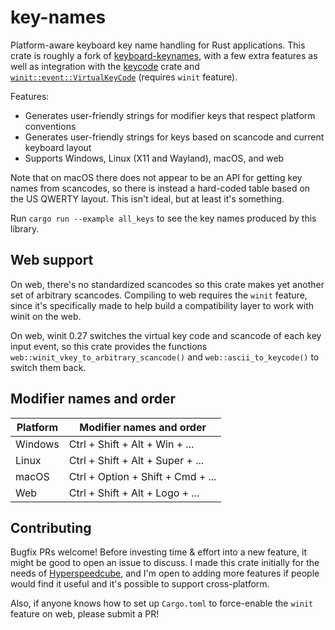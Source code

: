 # key-names

Platform-aware keyboard key name handling for Rust applications. This crate is roughly a fork of [keyboard-keynames](https://crates.io/crates/keyboard-keynames), with a few extra features as well as integration with the [keycode](https://docs.rs/keycode/0.3.0/keycode/index.html) crate and [`winit::event::VirtualKeyCode`](https://docs.rs/winit/0.26.1/winit/event/enum.VirtualKeyCode.html) (requires `winit` feature).

Features:

- Generates user-friendly strings for modifier keys that respect platform conventions
- Generates user-friendly strings for keys based on scancode and current keyboard layout
- Supports Windows, Linux (X11 and Wayland), macOS, and web

Note that on macOS there does not appear to be an API for getting key names from scancodes, so there is instead a hard-coded table based on the US QWERTY layout. This isn't ideal, but at least it's something.

Run `cargo run --example all_keys` to see the key names produced by this library.

## Web support

On web, there's no standardized scancodes so this crate makes yet another set of arbitrary scancodes. Compiling to web requires the `winit` feature, since it's specifically made to help build a compatibility layer to work with winit on the web.

On web, winit 0.27 switches the virtual key code and scancode of each key input event, so this crate provides the functions `web::winit_vkey_to_arbitrary_scancode()` and `web::ascii_to_keycode()` to switch them back.

## Modifier names and order

| Platform | Modifier names and order          |
| -------- | --------------------------------- |
| Windows  | Ctrl + Shift + Alt + Win + ...    |
| Linux    | Ctrl + Shift + Alt + Super + ...  |
| macOS    | Ctrl + Option + Shift + Cmd + ... |
| Web      | Ctrl + Shift + Alt + Logo + ...   |

## Contributing

Bugfix PRs welcome! Before investing time & effort into a new feature, it might be good to open an issue to discuss. I made this crate initially for the needs of [Hyperspeedcube](https://github.com/HactarCE/Hyperspeedcube), and I'm open to adding more features if people would find it useful and it's possible to support cross-platform.

Also, if anyone knows how to set up `Cargo.toml` to force-enable the `winit` feature on web, please submit a PR!

